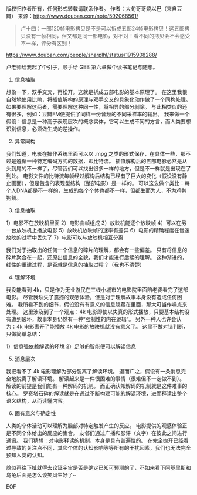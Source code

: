 版权归作者所有，任何形式转载请联系作者。
作者：大句哥哥烧以巴（来自豆瓣）
来源：https://www.douban.com/note/592068561/

> 卢十四：一部120帧电影拷贝是不是可以拆成五部24帧电影拷贝！这五部拷贝没有一帧相同，但又都是同一部电影，对不对！看不同的拷贝会不会感受不一样，评分有区别！

https://www.douban.com/people/sharplhl/status/1915908288/

卢老师给我起了个引子，顺手给 GEB 第六章做个读书笔记与随想。

1. 信息抽取

想象一下，双手交叉，再松开。这就是拆成五部电影的基本原理了。
在这里我很自然地使用比喻，将插值解构的原理与双手交叉的具象化动作做了一个同构处理。
如果要理解这两者，需要理解这种同一性，将相异的部分剥除。
与此相类似的还有很多，例如：豆瓣FM便提供了同样一份音频的不同采样率的输出。
我来做一个假设：信息是一种高于表现层次的概念实体，它可以生成不同的方言，而人类要想识别信息，必须做生成的逆操作。

2. 异常同构

我们知道，电影在操作系统里面可以以 .mpg 之类的形式保存，在具体一些，那不过是遵循一种特定编码方式的数据，即比特流。
插值解构后的五部电影必然是从头到尾的不一样了，尽管我们可以找出很多一样的地方，但是不一样就是出现在了到处。
电影文件的比特流每帧经过解构后结构已经有了巨大的变化（假设没有静止画面），但是包含的表现型结构（整部电影）是一样的。
可以这么做个类比：每个人DNA都是不一样的，生成的每个个体也都不一样，但都生而为人，不为鸡鸭狗鹅。

3. 信息抽取

1）电影不在放映机里面
2）电影由帧组成
3）放映机能逐个放映帧
4）可以在另一台放映机上播放电影
5）放映机放映帧的速率有差异
6）电影的精确程度在慢速放映的过程中丢失了
7）电影可以与放映机相互分离

我们对于抽取出的任何一个信息的碎片的理解，都会有一些偏差。
只有将信息的碎片聚合在一起，还原出信息的全貌，我们才能进行后续的理解。
这种渐进的，线性的重建过程，是否就是信息的抽取过程？（我也不清楚）

4. 理解环境

我没能看到 4k，只是作为无业游民在三线小城市的电影院里面陪老婆看完了这部电影。
尽管我缺失了震撼的观感体验，但是对于理解故事本身没有造成任何困难。
我所看不到的细节，假设没有有意义的信息隐藏在里面，那大可当作噪点来处理。
这里涉及到了一个观点：4k 电影即使以失真的形式播放，只要基本结构没有遭到破坏，故事本身仍然有一种“强制性的内在逻辑”。
另外一种人也许会认为：4k 电影离开了能播放 4k 电影的放映机就没有意义了。
这里不做对错判断，只做简单总结：

1）信息强依赖解读的环境
2）足够的智能便可以解读信息

5. 消息层次

我把看不了 4k 电影理解为部分脱离了解读环境。
退而广之，假设有一条消息完全地脱离了解读环境。
解读起来是一件很困难的事情（很难但不一定做不到）。
解读的前提是我们能有一种解码的机制。
而正确认知解码的机制就是这件难事的核心。
罗赛塔石碑的解读就是在通过不断构建可能的解读环境，进而释读出整个语义结构，从而读懂内容。

6. 固有意义与确定性

人类的个体活动可以理解为脑部对特定触发产生的反应。
电影提供的观感体验正是不同个体给出的反应的集合。
友邻们通过广播和影评（文字）在彼此之间进行通讯。
我们猜想：对电影释读的机制，本身是具有普遍性的。
在完全抛开已经看过导致的关注点不同，其它个体的认知影响等等所有的干扰因素，我们也无法完全预知人类的认知。


貌似再往下扯就得去论证宇宙是否是确定已知可预测的了，不如来看下阿基里斯和乌龟后面是怎么谈笑风生好了~

EOF